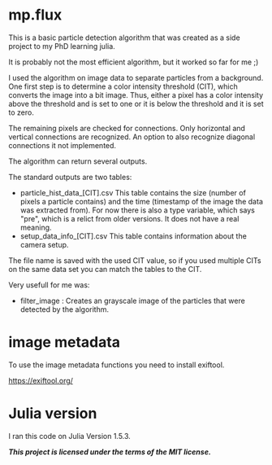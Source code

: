 # mp.flux
This is a basic particle detection algorithm that was created as a side project to my PhD learning julia.

It is probably not the most efficient algorithm, but it worked so far for me ;)

I used the algorithm on image data to separate particles from a background. One first step is to determine a color intensity threshold (CIT),
which converts the image into a bit image. Thus, either a pixel has a color intensity above the threshold and
is set to one or it is below the threshold and it is set to zero.

The remaining pixels are checked for connections. Only horizontal and vertical connections are recognized. An
option to also recognize diagonal connections it not implemented.

The algorithm can return several outputs.

The standard outputs are two tables:

- particle_hist_data_[CIT].csv This table contains the size (number of pixels a particle contains) and the time (timestamp of the image the data was extracted from). For now there is also a type variable, which says "pre", which is a relict from older versions. It does not have a real meaning.
- setup_data_info_[CIT].csv This table contains information about the camera setup.

The file name is saved with the used CIT value, so if you used multiple CITs on the same data set you can match the tables to the CIT.

Very usefull for me was:

- filter_image : Creates an grayscale image of the particles that were detected by the algorithm.

# image metadata

To use the image metadata functions you need to install exiftool.

https://exiftool.org/

# Julia version

I ran this code on Julia Version 1.5.3.


***This project is licensed under the terms of the MIT license.***
